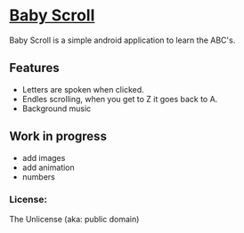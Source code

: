 # [Baby Scroll](http://jasonrowe.com)

Baby Scroll is a simple android application to learn the ABC's.


## Features

* Letters are spoken when clicked.
* Endles scrolling, when you get to Z it goes back to A.
* Background music

## Work in progress

* add images
* add animation
* numbers

### License:

The Unlicense (aka: public domain)